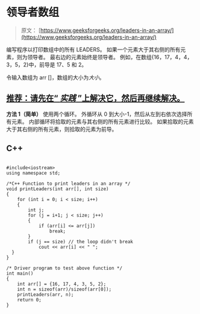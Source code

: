 # 领导者数组

> 原文： [https://www.geeksforgeeks.org/leaders-in-an-array/](https://www.geeksforgeeks.org/leaders-in-an-array/)

编写程序以打印数组中的所有 LEADERS。 如果一个元素大于其右侧的所有元素，则为领导者。 最右边的元素始终是领导者。 例如，在数组{16，17，4，4，3，5，2}中，前导是 17、5 和 2。

令输入数组为 arr []，数组的大小为*大小*。

## [推荐：请先在“ ***实践*** ”上解决它，然后再继续解决。](https://practice.geeksforgeeks.org/problems/leaders-in-an-array/0)

**方法 1（简单）**
使用两个循环。 外循环从 0 到大小-1，然后从左到右依次选择所有元素。 内部循环将拾取的元素与其右侧的所有元素进行比较。 如果拾取的元素大于其右侧的所有元素，则拾取的元素为前导。

## C++ 

```

#include<iostream> 
using namespace std; 

/*C++ Function to print leaders in an array */
void printLeaders(int arr[], int size) 
{ 
    for (int i = 0; i < size; i++) 
    { 
        int j; 
        for (j = i+1; j < size; j++) 
        { 
            if (arr[i] <= arr[j]) 
                break; 
        }     
        if (j == size) // the loop didn't break 
            cout << arr[i] << " "; 
  } 
} 

/* Driver program to test above function */
int main() 
{ 
    int arr[] = {16, 17, 4, 3, 5, 2}; 
    int n = sizeof(arr)/sizeof(arr[0]); 
    printLeaders(arr, n); 
    return 0; 
} 

```